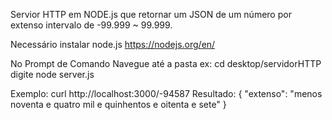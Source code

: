 Servior HTTP em NODE.js que retornar um JSON de um número por extenso intervalo de -99.999 ~ 99.999.

Necessário instalar node.js https://nodejs.org/en/

No Prompt de Comando Navegue até a pasta ex: cd desktop/servidorHTTP
digite node server.js

Exemplo: 
  curl http://localhost:3000/-94587
Resultado:
{
        "extenso": "menos noventa e quatro mil e quinhentos e oitenta e sete"
}



